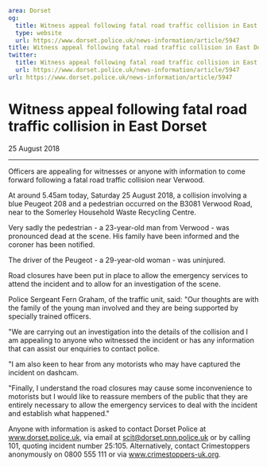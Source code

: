 ```yaml
area: Dorset
og:
  title: Witness appeal following fatal road traffic collision in East Dorset
  type: website
  url: https://www.dorset.police.uk/news-information/article/5947
title: Witness appeal following fatal road traffic collision in East Dorset |
twitter:
  title: Witness appeal following fatal road traffic collision in East Dorset
  url: https://www.dorset.police.uk/news-information/article/5947
url: https://www.dorset.police.uk/news-information/article/5947
```

# Witness appeal following fatal road traffic collision in East Dorset

25 August 2018

* * *

Officers are appealing for witnesses or anyone with information to come forward following a fatal road traffic collision near Verwood.

At around 5.45am today, Saturday 25 August 2018, a collision involving a blue Peugeot 208 and a pedestrian occurred on the B3081 Verwood Road, near to the Somerley Household Waste Recycling Centre.

Very sadly the pedestrian - a 23-year-old man from Verwood - was pronounced dead at the scene. His family have been informed and the coroner has been notified.

The driver of the Peugeot - a 29-year-old woman - was uninjured.

Road closures have been put in place to allow the emergency services to attend the incident and to allow for an investigation of the scene.

Police Sergeant Fern Graham, of the traffic unit, said: "Our thoughts are with the family of the young man involved and they are being supported by specially trained officers.

"We are carrying out an investigation into the details of the collision and I am appealing to anyone who witnessed the incident or has any information that can assist our enquiries to contact police.

"I am also keen to hear from any motorists who may have captured the incident on dashcam.

"Finally, I understand the road closures may cause some inconvenience to motorists but I would like to reassure members of the public that they are entirely necessary to allow the emergency services to deal with the incident and establish what happened."

Anyone with information is asked to contact Dorset Police at www.dorset.police.uk, via email at scit@dorset.pnn.police.uk or by calling 101, quoting incident number 25:105. Alternatively, contact Crimestoppers anonymously on 0800 555 111 or via www.crimestoppers-uk.org.
